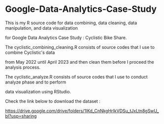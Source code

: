 # Google-Data-Analytics-Case-Study

This is my R source code for data combining, data cleaning, data manipulation, and data visualization

for Google Data Analytics Case Study : Cyclistic Bike Share.



The cyclistic_combining_cleaning.R consists of source codes that I use to combine Cyclistic's data 

from May 2022 until April 2023 and then clean them before I proceed the analysis process.



The cyclistic_analyze.R consists of source codes that I use to conduct analyze phase and to perform

data visualization using RStudio.



Check the link below to download the dataset :

https://drive.google.com/drive/folders/1lKd_CnNkgHrIkVDSu_tJxLtn8gSwU_bI?usp=sharing
